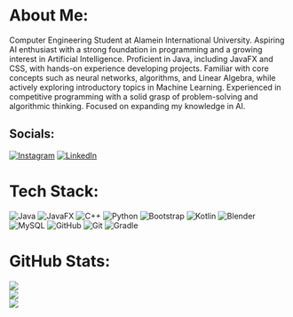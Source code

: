 # About Me:
Computer Engineering Student at Alamein International University. Aspiring AI enthusiast with a strong foundation in programming and a growing interest in Artificial Intelligence. Proficient in Java, including JavaFX and CSS, with hands-on experience developing projects. Familiar with core concepts such as neural networks, algorithms, and Linear Algebra, while actively exploring introductory topics in Machine Learning. Experienced in competitive programming with a solid grasp of problem-solving and algorithmic thinking. Focused on expanding my knowledge in AI.


## Socials:
[![Instagram](https://img.shields.io/badge/Instagram-%23E4405F.svg?logo=Instagram&logoColor=white)](https://instagram.com/ammar_keon) [![LinkedIn](https://img.shields.io/badge/LinkedIn-%230077B5.svg?logo=linkedin&logoColor=white)](https://linkedin.com/in/ammarkeon) 

# Tech Stack:
![Java](https://img.shields.io/badge/java-%23ED8B00.svg?style=for-the-badge&logo=openjdk&logoColor=white)
![JavaFX](https://img.shields.io/badge/javafx-%23FF0000.svg?style=for-the-badge&logo=javafx&logoColor=white)
![C++](https://img.shields.io/badge/c++-%2300599C.svg?style=for-the-badge&logo=c%2B%2B&logoColor=white)
![Python](https://img.shields.io/badge/python-3670A0?style=for-the-badge&logo=python&logoColor=ffdd54)
![Bootstrap](https://img.shields.io/badge/bootstrap-%238511FA.svg?style=for-the-badge&logo=bootstrap&logoColor=white)
![Kotlin](https://img.shields.io/badge/kotlin-%237F52FF.svg?style=for-the-badge&logo=kotlin&logoColor=white)
![Blender](https://img.shields.io/badge/blender-%23F5792A.svg?style=for-the-badge&logo=blender&logoColor=white)
![MySQL](https://img.shields.io/badge/mysql-4479A1.svg?style=for-the-badge&logo=mysql&logoColor=white)
![GitHub](https://img.shields.io/badge/github-%23121011.svg?style=for-the-badge&logo=github&logoColor=white)
![Git](https://img.shields.io/badge/git-%23F05033.svg?style=for-the-badge&logo=git&logoColor=white)
![Gradle](https://img.shields.io/badge/Gradle-02303A.svg?style=for-the-badge&logo=Gradle&logoColor=white)
# GitHub Stats:
![](https://github-readme-stats.vercel.app/api?username=AmmarKeon&theme=dark&hide_border=false&include_all_commits=false&count_private=false)<br/>
![](https://github-readme-streak-stats.herokuapp.com/?user=AmmarKeon&theme=dark&hide_border=false)<br/>
![](https://github-readme-stats.vercel.app/api/top-langs/?username=AmmarKeon&theme=dark&hide_border=false&include_all_commits=false&count_private=false&layout=compact)

